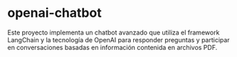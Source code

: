 # openai-chatbot
Este proyecto implementa un chatbot avanzado que utiliza el framework LangChain y la tecnología de OpenAI para responder preguntas y participar en conversaciones basadas en información contenida en archivos PDF.
